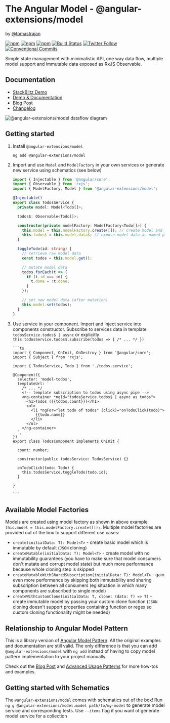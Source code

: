# The Angular Model - @angular-extensions/model

by [@tomastrajan](https://twitter.com/tomastrajan)

[![npm](https://img.shields.io/npm/v/angular-extensions/model.svg)](https://www.npmjs.com/package/angular-extensions/model) [![npm](https://img.shields.io/npm/l/angular-extensions/model.svg)](https://github.com/angular-extensions/model/blob/master/LICENSE) [![npm](https://img.shields.io/npm/dm/angular-extensions/model.svg)](https://www.npmjs.com/package/angular-extensions/model) [![Build Status](https://travis-ci.org/angular-extensions/model.svg?branch=master)](https://travis-ci.org/angular-extensions/model) [![Twitter Follow](https://img.shields.io/twitter/follow/tomastrajan.svg?style=social&label=Follow)](https://twitter.com/tomastrajan)[![Conventional Commits](https://img.shields.io/badge/Conventional%20Commits-1.0.0-yellow.svg)](https://conventionalcommits.org)

Simple state management with minimalistic API, one way data flow,
multiple model support and immutable data exposed as RxJS Observable.

## Documentation

- [StackBlitz Demo](https://stackblitz.com/github/tomastrajan/ngx-model-example)
- [Demo & Documentation](http://tomastrajan.github.io/angular-model-pattern-example/)
- [Blog Post](https://medium.com/@tomastrajan/model-pattern-for-angular-state-management-6cb4f0bfed87)
- [Changelog](https://github.com/angular-extensions/model/blob/master/CHANGELOG.md)

![@angular-extensions/model dataflow diagram](https://raw.githubusercontent.com/tomastrajan/angular-model-pattern-example/master/src/assets/model_graph.png 'ngx-model dataflow diagram')

## Getting started

1.  Install `@angular-extensions/model`

    ```
    ng add @angular-extensions/model
    ```

2.  Import and use `Model` and `ModelFactory` in your own services or generate new service using schematics (see below)

    ```ts
    import { Injectable } from '@angular/core';
    import { Observable } from 'rxjs';
    import { ModelFactory, Model } from '@angular-extensions/model';

    @Injectable()
    export class TodosService {
      private model: Model<Todo[]>;

      todos$: Observable<Todo[]>;

      constructor(private modelFactory: ModelFactory<Todo[]>) {
        this.model = this.modelFactory.create([]); // create model and pass initial data
        this.todos$ = this.model.data$; // expose model data as named public property
      }

      toggleTodo(id: string) {
        // retrieve raw model data
        const todos = this.model.get();

        // mutate model data
        todos.forEach(t => {
          if (t.id === id) {
            t.done = !t.done;
          }
        });

        // set new model data (after mutation)
        this.model.set(todos);
      }
    }
    ```

3.  Use service in your component. Import and inject service into components constructor.
    Subscribe to services data in template `todosService.todos$ | async`
    or explicitly `this.todosService.todos$.subscribe(todos => { /* ... */ })`

        ```ts
        import { Component, OnInit, OnDestroy } from '@angular/core';
        import { Subject } from 'rxjs';

        import { TodosService, Todo } from './todos.service';

        @Component({
          selector: 'model-todos',
          templateUrl: `
            /* ... */
            <!-- template subscription to todos using async pipe -->
            <ng-container *ngId="todosService.todos$ | async as todos">
              <h1>Todos ({{todos.count}})</h1>
              <ul>
                <li *ngFor="let todo of todos" (click)="onTodoClick(todo)">
                  {{todo.name}}
                </li>
              </ul>
            </ng-container>
          `,
        })
        export class TodosComponent implements OnInit {

          count: number;

          constructor(public todosService: TodosService) {}

          onTodoClick(todo: Todo) {
            this.todosService.toggleTodo(todo.id);
          }

        }

        ```

## Available Model Factories

Models are created using model factory as shown in above example `this.model = this.modelFactory.create([]);`.
Multiple model factories are provided out of the box to support different use cases:

- `create(initialData: T): Model<T>` - create basic model which is immutable by default (`JSON` cloning)
- `createMutable(initialData: T): Model<T>` - create model with no immutability guarantees (you have to make sure that model consumers don't mutate and corrupt model state) but much more performance because whole cloning step is skipped
- `createMutableWithSharedSubscription(initialData: T): Model<T>` - gain even more performance by skipping both immutability and sharing subscription between all consumers (eg situation in which many components are subscribed to single model)
- `createWithCustomClone(initialData: T, clone: (data: T) => T)` - create immutable model by passing your custom clone function (`JSON` cloning doesn't support properties containing function or regex so custom cloning functionality might be needed)

## Relationship to Angular Model Pattern

This is a library version of [Angular Model Pattern](https://tomastrajan.github.io/angular-model-pattern-example).
All the original examples and documentation are still valid. The only difference is that
you can add `@angular-extensions/model` with `ng add` instead of having to copy model pattern
implementation to your project manually.

Check out the [Blog Post](https://medium.com/@tomastrajan/model-pattern-for-angular-state-management-6cb4f0bfed87) and
[Advanced Usage Patterns](https://tomastrajan.github.io/angular-model-pattern-example#/advanced)
for more how-tos and examples.

## Getting started with Schematics

The `@angular-extensions/model` comes with schematics out of the box!
Run `ng g @angular-extensions/model:model path/to/my-model` to generate model service and corresponding tests.
Use `--items` flag if you want ot generate model service for a collection
